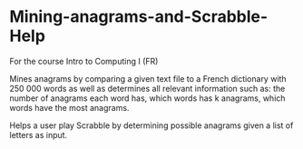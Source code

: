 # Mining-anagrams-and-Scrabble-Help
For the course Intro to Computing I (FR)

Mines anagrams by comparing a given text file to a French dictionary with 250 000 words as well as determines all relevant information such as: the number of anagrams each word has, which words has k anagrams, which words have the most anagrams.

Helps a user play Scrabble by determining possible anagrams given a list of letters as input.
